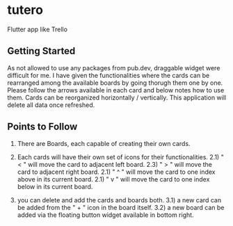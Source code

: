 # tutero

Flutter app like Trello

## Getting Started

As not allowed to use any packages from pub.dev, draggable widget were difficult for me. 
I have given the functionalities where the cards can be rearranged among the available boards by going thorugh them one by one. Please follow the arrows available in each card and below notes how to use them.
Cards can be reorganized horizontally / vertically. 
This application will delete all data once refreshed.

## Points to Follow

1) There are Boards, each capable of creating their own cards.
2) Each cards will have their own set of icons for their functionalities.
2.1) " < " will move the card to adjacent left board.
2.3) " > " will move the card to adjacent right board.
2.1) " ^ " will move the card to one index above in its current board.
2.1) " v " will move the card to one index below in its current board.

3) you can delete and add the cards and boards both. 
3.1) a new card can be added from the " + " icon in the board itself.
3.2) a new board can be added via the floating button widget available in bottom right.

